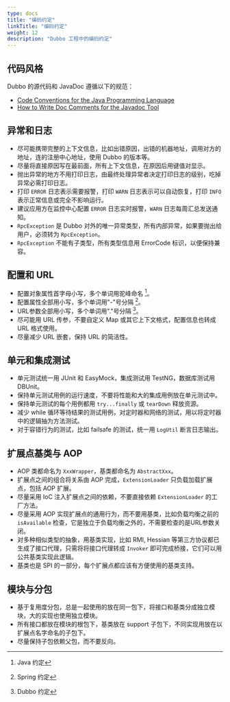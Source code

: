 ```yaml
---
type: docs
title: "编码约定"
linkTitle: "编码约定"
weight: 12
description: "Dubbo 工程中的编码约定"
---
```


## 代码风格

Dubbo 的源代码和 JavaDoc 遵循以下的规范：

* [Code Conventions for the Java Programming Language](http://www.oracle.com/technetwork/java/codeconvtoc-136057.html)
* [How to Write Doc Comments for the Javadoc Tool](http://www.oracle.com/technetwork/java/javase/documentation/index-137868.html)

## 异常和日志

* 尽可能携带完整的上下文信息，比如出错原因，出错的机器地址，调用对方的地址，连的注册中心地址，使用 Dubbo 的版本等。
* 尽量将直接原因写在最前面，所有上下文信息，在原因后用键值对显示。
* 抛出异常的地方不用打印日志，由最终处理异常者决定打印日志的级别，吃掉异常必需打印日志。
* 打印 `ERROR` 日志表示需要报警，打印 `WARN` 日志表示可以自动恢复，打印 `INFO` 表示正常信息或完全不影响运行。
* 建议应用方在监控中心配置 `ERROR` 日志实时报警，`WARN` 日志每周汇总发送通知。
* `RpcException` 是 Dubbo 对外的唯一异常类型，所有内部异常，如果要抛出给用户，必须转为 `RpcException`。
* `RpcException` 不能有子类型，所有类型信息用 ErrorCode 标识，以便保持兼容。

## 配置和 URL

* 配置对象属性首字母小写，多个单词用驼峰命名 [^1]。
* 配置属性全部用小写，多个单词用"-"号分隔 [^2]。
* URL参数全部用小写，多个单词用"."号分隔 [^3]。
* 尽可能用 URL 传参，不要自定义 Map 或其它上下文格式，配置信息也转成 URL 格式使用。
* 尽量减少 URL 嵌套，保持 URL 的简洁性。

## 单元和集成测试

* 单元测试统一用 JUnit 和 EasyMock，集成测试用 TestNG，数据库测试用 DBUnit。
* 保持单元测试用例的运行速度，不要将性能和大的集成用例放在单元测试中。
* 保持单元测试的每个用例都用 `try...finally` 或 `tearDown` 释放资源。
* 减少 while 循环等待结果的测试用例，对定时器和网络的测试，用以将定时器中的逻辑抽为方法测试。
* 对于容错行为的测试，比如 failsafe 的测试，统一用 `LogUtil` 断言日志输出。

## 扩展点基类与 AOP

* AOP 类都命名为 `XxxWrapper`，基类都命名为 `AbstractXxx`。
* 扩展点之间的组合将关系由 AOP 完成，`ExtensionLoader` 只负载加载扩展点，包括 AOP 扩展。
* 尽量采用 IoC 注入扩展点之间的依赖，不要直接依赖 `ExtensionLoader` 的工厂方法。
* 尽量采用 AOP 实现扩展点的通用行为，而不要用基类，比如负载均衡之前的 `isAvailable` 检查，它是独立于负载均衡之外的，不需要检查的是URL参数关闭。
* 对多种相似类型的抽象，用基类实现，比如 RMI, Hessian 等第三方协议都已生成了接口代理，只需将将接口代理转成 `Invoker` 即可完成桥接，它们可以用公共基类实现此逻辑。
* 基类也是 SPI 的一部分，每个扩展点都应该有方便使用的基类支持。

## 模块与分包

* 基于复用度分包，总是一起使用的放在同一包下，将接口和基类分成独立模块，大的实现也使用独立模块。
* 所有接口都放在模块的根包下，基类放在 support 子包下，不同实现用放在以扩展点名字命名的子包下。
* 尽量保持子包依赖父包，而不要反向。

[^1]: Java 约定
[^2]: Spring 约定
[^3]: Dubbo 约定